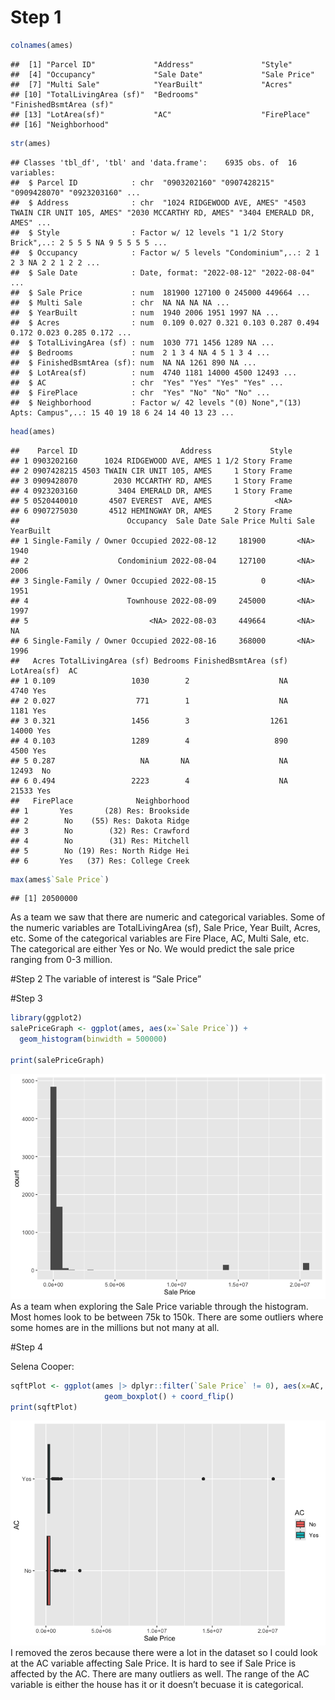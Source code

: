 
<!-- README.md is generated from README.Rmd. Please edit the README.Rmd file -->

# Step 1

``` r
colnames(ames)
```

    ##  [1] "Parcel ID"             "Address"               "Style"                
    ##  [4] "Occupancy"             "Sale Date"             "Sale Price"           
    ##  [7] "Multi Sale"            "YearBuilt"             "Acres"                
    ## [10] "TotalLivingArea (sf)"  "Bedrooms"              "FinishedBsmtArea (sf)"
    ## [13] "LotArea(sf)"           "AC"                    "FirePlace"            
    ## [16] "Neighborhood"

``` r
str(ames)
```

    ## Classes 'tbl_df', 'tbl' and 'data.frame':    6935 obs. of  16 variables:
    ##  $ Parcel ID            : chr  "0903202160" "0907428215" "0909428070" "0923203160" ...
    ##  $ Address              : chr  "1024 RIDGEWOOD AVE, AMES" "4503 TWAIN CIR UNIT 105, AMES" "2030 MCCARTHY RD, AMES" "3404 EMERALD DR, AMES" ...
    ##  $ Style                : Factor w/ 12 levels "1 1/2 Story Brick",..: 2 5 5 5 NA 9 5 5 5 5 ...
    ##  $ Occupancy            : Factor w/ 5 levels "Condominium",..: 2 1 2 3 NA 2 2 1 2 2 ...
    ##  $ Sale Date            : Date, format: "2022-08-12" "2022-08-04" ...
    ##  $ Sale Price           : num  181900 127100 0 245000 449664 ...
    ##  $ Multi Sale           : chr  NA NA NA NA ...
    ##  $ YearBuilt            : num  1940 2006 1951 1997 NA ...
    ##  $ Acres                : num  0.109 0.027 0.321 0.103 0.287 0.494 0.172 0.023 0.285 0.172 ...
    ##  $ TotalLivingArea (sf) : num  1030 771 1456 1289 NA ...
    ##  $ Bedrooms             : num  2 1 3 4 NA 4 5 1 3 4 ...
    ##  $ FinishedBsmtArea (sf): num  NA NA 1261 890 NA ...
    ##  $ LotArea(sf)          : num  4740 1181 14000 4500 12493 ...
    ##  $ AC                   : chr  "Yes" "Yes" "Yes" "Yes" ...
    ##  $ FirePlace            : chr  "Yes" "No" "No" "No" ...
    ##  $ Neighborhood         : Factor w/ 42 levels "(0) None","(13) Apts: Campus",..: 15 40 19 18 6 24 14 40 13 23 ...

``` r
head(ames)
```

    ##    Parcel ID                       Address             Style
    ## 1 0903202160      1024 RIDGEWOOD AVE, AMES 1 1/2 Story Frame
    ## 2 0907428215 4503 TWAIN CIR UNIT 105, AMES     1 Story Frame
    ## 3 0909428070        2030 MCCARTHY RD, AMES     1 Story Frame
    ## 4 0923203160         3404 EMERALD DR, AMES     1 Story Frame
    ## 5 0520440010       4507 EVEREST  AVE, AMES              <NA>
    ## 6 0907275030       4512 HEMINGWAY DR, AMES     2 Story Frame
    ##                        Occupancy  Sale Date Sale Price Multi Sale YearBuilt
    ## 1 Single-Family / Owner Occupied 2022-08-12     181900       <NA>      1940
    ## 2                    Condominium 2022-08-04     127100       <NA>      2006
    ## 3 Single-Family / Owner Occupied 2022-08-15          0       <NA>      1951
    ## 4                      Townhouse 2022-08-09     245000       <NA>      1997
    ## 5                           <NA> 2022-08-03     449664       <NA>        NA
    ## 6 Single-Family / Owner Occupied 2022-08-16     368000       <NA>      1996
    ##   Acres TotalLivingArea (sf) Bedrooms FinishedBsmtArea (sf) LotArea(sf)  AC
    ## 1 0.109                 1030        2                    NA        4740 Yes
    ## 2 0.027                  771        1                    NA        1181 Yes
    ## 3 0.321                 1456        3                  1261       14000 Yes
    ## 4 0.103                 1289        4                   890        4500 Yes
    ## 5 0.287                   NA       NA                    NA       12493  No
    ## 6 0.494                 2223        4                    NA       21533 Yes
    ##   FirePlace              Neighborhood
    ## 1       Yes       (28) Res: Brookside
    ## 2        No    (55) Res: Dakota Ridge
    ## 3        No        (32) Res: Crawford
    ## 4        No        (31) Res: Mitchell
    ## 5        No (19) Res: North Ridge Hei
    ## 6       Yes   (37) Res: College Creek

``` r
max(ames$`Sale Price`)
```

    ## [1] 20500000

As a team we saw that there are numeric and categorical variables. Some
of the numeric variables are TotalLivingArea (sf), Sale Price, Year
Built, Acres, etc. Some of the categorical variables are Fire Place, AC,
Multi Sale, etc. The categorical are either Yes or No. We would predict
the sale price ranging from 0-3 million.

\#Step 2 The variable of interest is “Sale Price”

\#Step 3

``` r
library(ggplot2)
salePriceGraph <- ggplot(ames, aes(x=`Sale Price`)) + 
  geom_histogram(binwidth = 500000)

print(salePriceGraph)
```

![](README_files/figure-gfm/unnamed-chunk-2-1.png)<!-- --> As a team
when exploring the Sale Price variable through the histogram. Most homes
look to be between 75k to 150k. There are some outliers where some homes
are in the millions but not many at all.

\#Step 4

Selena Cooper:

``` r
sqftPlot <- ggplot(ames |> dplyr::filter(`Sale Price` != 0), aes(x=AC, y = `Sale Price`, fill = AC))+
                     geom_boxplot() + coord_flip()
print(sqftPlot)
```

![](README_files/figure-gfm/unnamed-chunk-3-1.png)<!-- --> I removed the
zeros because there were a lot in the dataset so I could look at the AC
variable affecting Sale Price. It is hard to see if Sale Price is
affected by the AC. There are many outliers as well. The range of the AC
variable is either the house has it or it doesn’t becuase it is
categorical.
